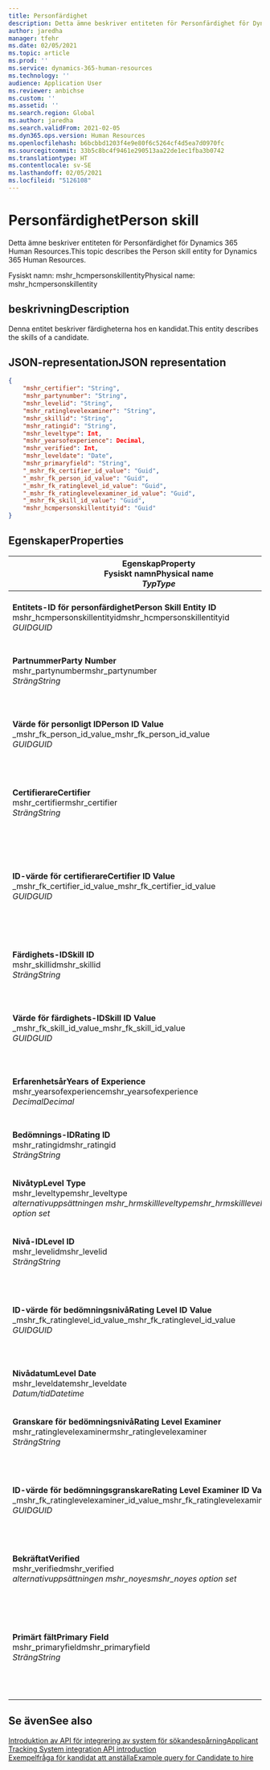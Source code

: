 ```yaml
---
title: Personfärdighet
description: Detta ämne beskriver entiteten för Personfärdighet för Dynamics 365 Human Resources.
author: jaredha
manager: tfehr
ms.date: 02/05/2021
ms.topic: article
ms.prod: ''
ms.service: dynamics-365-human-resources
ms.technology: ''
audience: Application User
ms.reviewer: anbichse
ms.custom: ''
ms.assetid: ''
ms.search.region: Global
ms.author: jaredha
ms.search.validFrom: 2021-02-05
ms.dyn365.ops.version: Human Resources
ms.openlocfilehash: b6bcbbd1203f4e9e80f6c5264cf4d5ea7d0970fc
ms.sourcegitcommit: 33b5c8bc4f9461e290513aa22de1ec1fba3b0742
ms.translationtype: HT
ms.contentlocale: sv-SE
ms.lasthandoff: 02/05/2021
ms.locfileid: "5126108"
---
```

# <a name="person-skill"></a><span data-ttu-id="e2fb5-103">Personfärdighet</span><span class="sxs-lookup"><span data-stu-id="e2fb5-103">Person skill</span></span>

<span data-ttu-id="e2fb5-104">Detta ämne beskriver entiteten för Personfärdighet för Dynamics 365 Human Resources.</span><span class="sxs-lookup"><span data-stu-id="e2fb5-104">This topic describes the Person skill entity for Dynamics 365 Human Resources.</span></span>

<span data-ttu-id="e2fb5-105">Fysiskt namn: mshr_hcmpersonskillentity</span><span class="sxs-lookup"><span data-stu-id="e2fb5-105">Physical name: mshr_hcmpersonskillentity</span></span>

## <a name="description"></a><span data-ttu-id="e2fb5-106">beskrivning</span><span class="sxs-lookup"><span data-stu-id="e2fb5-106">Description</span></span>

<span data-ttu-id="e2fb5-107">Denna entitet beskriver färdigheterna hos en kandidat.</span><span class="sxs-lookup"><span data-stu-id="e2fb5-107">This entity describes the skills of a candidate.</span></span>

## <a name="json-representation"></a><span data-ttu-id="e2fb5-108">JSON-representation</span><span class="sxs-lookup"><span data-stu-id="e2fb5-108">JSON representation</span></span>

```json
{
    "mshr_certifier": "String",
    "mshr_partynumber": "String",
    "mshr_levelid": "String",
    "mshr_ratinglevelexaminer": "String",
    "mshr_skillid": "String",
    "mshr_ratingid": "String",
    "mshr_leveltype": Int,
    "mshr_yearsofexperience": Decimal,
    "mshr_verified": Int,
    "mshr_leveldate": "Date",
    "mshr_primaryfield": "String",
    "_mshr_fk_certifier_id_value": "Guid",
    "_mshr_fk_person_id_value": "Guid",
    "_mshr_fk_ratinglevel_id_value": "Guid",
    "_mshr_fk_ratinglevelexaminer_id_value": "Guid",
    "_mshr_fk_skill_id_value": "Guid",
    "mshr_hcmpersonskillentityid": "Guid"
}
```

## <a name="properties"></a><span data-ttu-id="e2fb5-109">Egenskaper</span><span class="sxs-lookup"><span data-stu-id="e2fb5-109">Properties</span></span>

| <span data-ttu-id="e2fb5-110">Egenskap</span><span class="sxs-lookup"><span data-stu-id="e2fb5-110">Property</span></span><br><span data-ttu-id="e2fb5-111">**Fysiskt namn**</span><span class="sxs-lookup"><span data-stu-id="e2fb5-111">**Physical name**</span></span><br><span data-ttu-id="e2fb5-112">**_Typ_**</span><span class="sxs-lookup"><span data-stu-id="e2fb5-112">**_Type_**</span></span> | <span data-ttu-id="e2fb5-113">Använd</span><span class="sxs-lookup"><span data-stu-id="e2fb5-113">Use</span></span> | <span data-ttu-id="e2fb5-114">beskrivning</span><span class="sxs-lookup"><span data-stu-id="e2fb5-114">Description</span></span> |
| --- | --- | --- |
| <span data-ttu-id="e2fb5-115">**Entitets-ID för personfärdighet**</span><span class="sxs-lookup"><span data-stu-id="e2fb5-115">**Person Skill Entity ID**</span></span><br><span data-ttu-id="e2fb5-116">mshr_hcmpersonskillentityid</span><span class="sxs-lookup"><span data-stu-id="e2fb5-116">mshr_hcmpersonskillentityid</span></span><br><span data-ttu-id="e2fb5-117">*GUID*</span><span class="sxs-lookup"><span data-stu-id="e2fb5-117">*GUID*</span></span> | <span data-ttu-id="e2fb5-118">Skrivskydd</span><span class="sxs-lookup"><span data-stu-id="e2fb5-118">Read-only</span></span><br><span data-ttu-id="e2fb5-119">Obligatoriskt</span><span class="sxs-lookup"><span data-stu-id="e2fb5-119">Required</span></span> | <span data-ttu-id="e2fb5-120">Systemgenererad, unik identifierare för entitetsposten.</span><span class="sxs-lookup"><span data-stu-id="e2fb5-120">System-generated unique identifier for the entity record.</span></span> |
| <span data-ttu-id="e2fb5-121">**Partnummer**</span><span class="sxs-lookup"><span data-stu-id="e2fb5-121">**Party Number**</span></span><br><span data-ttu-id="e2fb5-122">mshr_partynumber</span><span class="sxs-lookup"><span data-stu-id="e2fb5-122">mshr_partynumber</span></span><br><span data-ttu-id="e2fb5-123">*Sträng*</span><span class="sxs-lookup"><span data-stu-id="e2fb5-123">*String*</span></span> | <span data-ttu-id="e2fb5-124">Skrivskydd</span><span class="sxs-lookup"><span data-stu-id="e2fb5-124">Read/write</span></span><br><span data-ttu-id="e2fb5-125">Obligatoriskt</span><span class="sxs-lookup"><span data-stu-id="e2fb5-125">Required</span></span> |   <span data-ttu-id="e2fb5-126">ID för den associerade partens (personens) post.</span><span class="sxs-lookup"><span data-stu-id="e2fb5-126">The ID of the associated party (person) record.</span></span> |
| <span data-ttu-id="e2fb5-127">**Värde för personligt ID**</span><span class="sxs-lookup"><span data-stu-id="e2fb5-127">**Person ID Value**</span></span><br><span data-ttu-id="e2fb5-128">_mshr_fk_person_id_value</span><span class="sxs-lookup"><span data-stu-id="e2fb5-128">_mshr_fk_person_id_value</span></span><br><span data-ttu-id="e2fb5-129">*GUID*</span><span class="sxs-lookup"><span data-stu-id="e2fb5-129">*GUID*</span></span> | <span data-ttu-id="e2fb5-130">Skrivskydd</span><span class="sxs-lookup"><span data-stu-id="e2fb5-130">Read-only</span></span><br><span data-ttu-id="e2fb5-131">Obligatoriskt</span><span class="sxs-lookup"><span data-stu-id="e2fb5-131">Required</span></span><br><span data-ttu-id="e2fb5-132">Sekundärnyckel: mshr_dirpersonentityid för mshr_dirpersonentity</span><span class="sxs-lookup"><span data-stu-id="e2fb5-132">Foreign key: mshr_dirpersonentityid of mshr_dirpersonentity</span></span> | <span data-ttu-id="e2fb5-133">Den systemgenererade, unika identifieraren för entitetsposten för parten (personen).</span><span class="sxs-lookup"><span data-stu-id="e2fb5-133">The system-generated identifier of the party (person) entity record.</span></span> |
| <span data-ttu-id="e2fb5-134">**Certifierare**</span><span class="sxs-lookup"><span data-stu-id="e2fb5-134">**Certifier**</span></span><br><span data-ttu-id="e2fb5-135">mshr_certifier</span><span class="sxs-lookup"><span data-stu-id="e2fb5-135">mshr_certifier</span></span><br><span data-ttu-id="e2fb5-136">*Sträng*</span><span class="sxs-lookup"><span data-stu-id="e2fb5-136">*String*</span></span> | <span data-ttu-id="e2fb5-137">Skrivskydd</span><span class="sxs-lookup"><span data-stu-id="e2fb5-137">Read/write</span></span><br><span data-ttu-id="e2fb5-138">Valfritt</span><span class="sxs-lookup"><span data-stu-id="e2fb5-138">Optional</span></span> | <span data-ttu-id="e2fb5-139">Personalnumret för den medarbetare som certifierade denna färdighet.</span><span class="sxs-lookup"><span data-stu-id="e2fb5-139">The personnel number of the worker who certified this skill.</span></span> |
| <span data-ttu-id="e2fb5-140">**ID-värde för certifierare**</span><span class="sxs-lookup"><span data-stu-id="e2fb5-140">**Certifier ID Value**</span></span><br><span data-ttu-id="e2fb5-141">_mshr_fk_certifier_id_value</span><span class="sxs-lookup"><span data-stu-id="e2fb5-141">_mshr_fk_certifier_id_value</span></span><br><span data-ttu-id="e2fb5-142">*GUID*</span><span class="sxs-lookup"><span data-stu-id="e2fb5-142">*GUID*</span></span> | <span data-ttu-id="e2fb5-143">Skrivskydd</span><span class="sxs-lookup"><span data-stu-id="e2fb5-143">Read-only</span></span><br><span data-ttu-id="e2fb5-144">Valfritt</span><span class="sxs-lookup"><span data-stu-id="e2fb5-144">Optional</span></span><br><span data-ttu-id="e2fb5-145">Sekundärnyckel: mshr_hcmworkerentityid för mshr_hcmworkerentity</span><span class="sxs-lookup"><span data-stu-id="e2fb5-145">Foreign key: mshr_hcmworkerentityid of mshr_hcmworkerentity</span></span> | <span data-ttu-id="e2fb5-146">Systemgenererad unik identifierare för arbetarposten för den medarbetare som certifierade färdigheten.</span><span class="sxs-lookup"><span data-stu-id="e2fb5-146">System-generated unique identifier of the worker record for the worker who certified the skill.</span></span> |
| <span data-ttu-id="e2fb5-147">**Färdighets-ID**</span><span class="sxs-lookup"><span data-stu-id="e2fb5-147">**Skill ID**</span></span><br><span data-ttu-id="e2fb5-148">mshr_skillid</span><span class="sxs-lookup"><span data-stu-id="e2fb5-148">mshr_skillid</span></span><br><span data-ttu-id="e2fb5-149">*Sträng*</span><span class="sxs-lookup"><span data-stu-id="e2fb5-149">*String*</span></span> | <span data-ttu-id="e2fb5-150">Skrivskydd</span><span class="sxs-lookup"><span data-stu-id="e2fb5-150">Read/write</span></span><br><span data-ttu-id="e2fb5-151">Obligatoriskt</span><span class="sxs-lookup"><span data-stu-id="e2fb5-151">Required</span></span> | <span data-ttu-id="e2fb5-152">Identifieraren för den färdighet som angetts i Personal.</span><span class="sxs-lookup"><span data-stu-id="e2fb5-152">The identifier of the skill defined in Human Resources.</span></span> |
| <span data-ttu-id="e2fb5-153">**Värde för färdighets-ID**</span><span class="sxs-lookup"><span data-stu-id="e2fb5-153">**Skill ID Value**</span></span><br><span data-ttu-id="e2fb5-154">_mshr_fk_skill_id_value</span><span class="sxs-lookup"><span data-stu-id="e2fb5-154">_mshr_fk_skill_id_value</span></span><br><span data-ttu-id="e2fb5-155">*GUID*</span><span class="sxs-lookup"><span data-stu-id="e2fb5-155">*GUID*</span></span> | <span data-ttu-id="e2fb5-156">Skrivskydd</span><span class="sxs-lookup"><span data-stu-id="e2fb5-156">Read-only</span></span><br><span data-ttu-id="e2fb5-157">Obligatoriskt</span><span class="sxs-lookup"><span data-stu-id="e2fb5-157">Required</span></span><br><span data-ttu-id="e2fb5-158">Sekundärnyckel: mshr_hcmskillentityid tillhörande mshr_hcmskillentity</span><span class="sxs-lookup"><span data-stu-id="e2fb5-158">Foreign key: mshr_hcmskillentityid of mshr_hcmskillentity</span></span> | <span data-ttu-id="e2fb5-159">Den systemgenererade, unika identifieraren för vald färdighet.</span><span class="sxs-lookup"><span data-stu-id="e2fb5-159">The system-generated identifier of the selected skill.</span></span> |
| <span data-ttu-id="e2fb5-160">**Erfarenhetsår**</span><span class="sxs-lookup"><span data-stu-id="e2fb5-160">**Years of Experience**</span></span><br><span data-ttu-id="e2fb5-161">mshr_yearsofexperience</span><span class="sxs-lookup"><span data-stu-id="e2fb5-161">mshr_yearsofexperience</span></span><br><span data-ttu-id="e2fb5-162">*Decimal*</span><span class="sxs-lookup"><span data-stu-id="e2fb5-162">*Decimal*</span></span> | <span data-ttu-id="e2fb5-163">Skrivskydd</span><span class="sxs-lookup"><span data-stu-id="e2fb5-163">Read/write</span></span><br><span data-ttu-id="e2fb5-164">Valfritt</span><span class="sxs-lookup"><span data-stu-id="e2fb5-164">Optional</span></span> | <span data-ttu-id="e2fb5-165">Det antal års erfarenhet som kandidaten har av denna denna färdighet.</span><span class="sxs-lookup"><span data-stu-id="e2fb5-165">The years of experience the candidate has in this skill.</span></span> |
| <span data-ttu-id="e2fb5-166">**Bedömnings-ID**</span><span class="sxs-lookup"><span data-stu-id="e2fb5-166">**Rating ID**</span></span><br><span data-ttu-id="e2fb5-167">mshr_ratingid</span><span class="sxs-lookup"><span data-stu-id="e2fb5-167">mshr_ratingid</span></span><br><span data-ttu-id="e2fb5-168">*Sträng*</span><span class="sxs-lookup"><span data-stu-id="e2fb5-168">*String*</span></span> | <span data-ttu-id="e2fb5-169">Skrivskydd</span><span class="sxs-lookup"><span data-stu-id="e2fb5-169">Read/write</span></span><br><span data-ttu-id="e2fb5-170">Obligatoriskt</span><span class="sxs-lookup"><span data-stu-id="e2fb5-170">Required</span></span> | <span data-ttu-id="e2fb5-171">Bedömningsskaletypen.</span><span class="sxs-lookup"><span data-stu-id="e2fb5-171">The rating scale type.</span></span> <span data-ttu-id="e2fb5-172">För denna entitet är värdet **Kompetenser**.</span><span class="sxs-lookup"><span data-stu-id="e2fb5-172">For this entity, the value is **Skills**.</span></span> |
| <span data-ttu-id="e2fb5-173">**Nivåtyp**</span><span class="sxs-lookup"><span data-stu-id="e2fb5-173">**Level Type**</span></span><br><span data-ttu-id="e2fb5-174">mshr_leveltype</span><span class="sxs-lookup"><span data-stu-id="e2fb5-174">mshr_leveltype</span></span><br><span data-ttu-id="e2fb5-175">*alternativuppsättningen mshr_hrmskillleveltype*</span><span class="sxs-lookup"><span data-stu-id="e2fb5-175">*mshr_hrmskillleveltype option set*</span></span> | <span data-ttu-id="e2fb5-176">Skrivskydd</span><span class="sxs-lookup"><span data-stu-id="e2fb5-176">Read/write</span></span><br><span data-ttu-id="e2fb5-177">Obligatoriskt</span><span class="sxs-lookup"><span data-stu-id="e2fb5-177">Required</span></span> | <span data-ttu-id="e2fb5-178">En typkategorisering för den nivå som tilldelats färdigheten.</span><span class="sxs-lookup"><span data-stu-id="e2fb5-178">A type categorization for the level assigned to the skill.</span></span> |
| <span data-ttu-id="e2fb5-179">**Nivå-ID**</span><span class="sxs-lookup"><span data-stu-id="e2fb5-179">**Level ID**</span></span><br><span data-ttu-id="e2fb5-180">mshr_levelid</span><span class="sxs-lookup"><span data-stu-id="e2fb5-180">mshr_levelid</span></span><br><span data-ttu-id="e2fb5-181">*Sträng*</span><span class="sxs-lookup"><span data-stu-id="e2fb5-181">*String*</span></span> | <span data-ttu-id="e2fb5-182">Skrivskydd</span><span class="sxs-lookup"><span data-stu-id="e2fb5-182">Read/write</span></span><br><span data-ttu-id="e2fb5-183">Obligatoriskt</span><span class="sxs-lookup"><span data-stu-id="e2fb5-183">Required</span></span> | <span data-ttu-id="e2fb5-184">ID:t för bedömningsnivån som kandidaten har för denna färdighet.</span><span class="sxs-lookup"><span data-stu-id="e2fb5-184">The ID of the Rating Level the candidate has for this skill.</span></span> |
| <span data-ttu-id="e2fb5-185">**ID-värde för bedömningsnivå**</span><span class="sxs-lookup"><span data-stu-id="e2fb5-185">**Rating Level ID Value**</span></span><br><span data-ttu-id="e2fb5-186">_mshr_fk_ratinglevel_id_value</span><span class="sxs-lookup"><span data-stu-id="e2fb5-186">_mshr_fk_ratinglevel_id_value</span></span><br><span data-ttu-id="e2fb5-187">*GUID*</span><span class="sxs-lookup"><span data-stu-id="e2fb5-187">*GUID*</span></span> | <span data-ttu-id="e2fb5-188">Skrivskydd</span><span class="sxs-lookup"><span data-stu-id="e2fb5-188">Read-only</span></span><br><span data-ttu-id="e2fb5-189">Obligatoriskt</span><span class="sxs-lookup"><span data-stu-id="e2fb5-189">Required</span></span><br><span data-ttu-id="e2fb5-190">Sekundärnyckel: mshr_hcmratinglevelentityid tillhörande mshr_hcmratinglevelentity</span><span class="sxs-lookup"><span data-stu-id="e2fb5-190">Foreign key: mshr_hcmratinglevelentityid of mshr_hcmratinglevelentity</span></span> | <span data-ttu-id="e2fb5-191">Den systemgenererade, unika identifieraren för bedömningsnivån.</span><span class="sxs-lookup"><span data-stu-id="e2fb5-191">The system-generated identifier of the rating level.</span></span> |
| <span data-ttu-id="e2fb5-192">**Nivådatum**</span><span class="sxs-lookup"><span data-stu-id="e2fb5-192">**Level Date**</span></span><br><span data-ttu-id="e2fb5-193">mshr_leveldate</span><span class="sxs-lookup"><span data-stu-id="e2fb5-193">mshr_leveldate</span></span><br><span data-ttu-id="e2fb5-194">*Datum/tid*</span><span class="sxs-lookup"><span data-stu-id="e2fb5-194">*Datetime*</span></span> | <span data-ttu-id="e2fb5-195">Skrivskydd</span><span class="sxs-lookup"><span data-stu-id="e2fb5-195">Read/write</span></span><br><span data-ttu-id="e2fb5-196">Obligatoriskt</span><span class="sxs-lookup"><span data-stu-id="e2fb5-196">Required</span></span> | <span data-ttu-id="e2fb5-197">Det datum då kandidaten klassades i färdigheten.</span><span class="sxs-lookup"><span data-stu-id="e2fb5-197">The date at which the candidate was rated in the skill.</span></span> |
| <span data-ttu-id="e2fb5-198">**Granskare för bedömningsnivå**</span><span class="sxs-lookup"><span data-stu-id="e2fb5-198">**Rating Level Examiner**</span></span><br><span data-ttu-id="e2fb5-199">mshr_ratinglevelexaminer</span><span class="sxs-lookup"><span data-stu-id="e2fb5-199">mshr_ratinglevelexaminer</span></span><br><span data-ttu-id="e2fb5-200">*Sträng*</span><span class="sxs-lookup"><span data-stu-id="e2fb5-200">*String*</span></span> | <span data-ttu-id="e2fb5-201">Skrivskydd</span><span class="sxs-lookup"><span data-stu-id="e2fb5-201">Read/write</span></span><br><span data-ttu-id="e2fb5-202">Valfritt</span><span class="sxs-lookup"><span data-stu-id="e2fb5-202">Optional</span></span> | <span data-ttu-id="e2fb5-203">Personalnumret för den medarbetare som bedömt kandidaten.</span><span class="sxs-lookup"><span data-stu-id="e2fb5-203">The personnel number of the worker who rated the candidate.</span></span> |
| <span data-ttu-id="e2fb5-204">**ID-värde för bedömningsgranskare**</span><span class="sxs-lookup"><span data-stu-id="e2fb5-204">**Rating Level Examiner ID Value**</span></span><br><span data-ttu-id="e2fb5-205">_mshr_fk_ratinglevelexaminer_id_value</span><span class="sxs-lookup"><span data-stu-id="e2fb5-205">_mshr_fk_ratinglevelexaminer_id_value</span></span><br><span data-ttu-id="e2fb5-206">*GUID*</span><span class="sxs-lookup"><span data-stu-id="e2fb5-206">*GUID*</span></span> | <span data-ttu-id="e2fb5-207">Skrivskydd</span><span class="sxs-lookup"><span data-stu-id="e2fb5-207">Read-only</span></span><br><span data-ttu-id="e2fb5-208">Valfritt</span><span class="sxs-lookup"><span data-stu-id="e2fb5-208">Optional</span></span><br><span data-ttu-id="e2fb5-209">Sekundärnyckel: mshr_hcmworkerentityid för mshr_hcmworkerentity</span><span class="sxs-lookup"><span data-stu-id="e2fb5-209">Foreign key: mshr_hcmworkerentityid of mshr_hcmworkerentity</span></span> | <span data-ttu-id="e2fb5-210">Den systemgenererade identifieraren för den medarbetare som undersökte kandidatens färdighetsnivå.</span><span class="sxs-lookup"><span data-stu-id="e2fb5-210">The system-generated identifier of the worker who examined the candidate’s skill level.</span></span> |
| <span data-ttu-id="e2fb5-211">**Bekräftat**</span><span class="sxs-lookup"><span data-stu-id="e2fb5-211">**Verified**</span></span><br><span data-ttu-id="e2fb5-212">mshr_verified</span><span class="sxs-lookup"><span data-stu-id="e2fb5-212">mshr_verified</span></span><br><span data-ttu-id="e2fb5-213">*alternativuppsättningen mshr_noyes*</span><span class="sxs-lookup"><span data-stu-id="e2fb5-213">*mshr_noyes option set*</span></span> | <span data-ttu-id="e2fb5-214">Skrivskydd</span><span class="sxs-lookup"><span data-stu-id="e2fb5-214">Read/write</span></span><br><span data-ttu-id="e2fb5-215">Obligatoriskt</span><span class="sxs-lookup"><span data-stu-id="e2fb5-215">Required</span></span> | <span data-ttu-id="e2fb5-216">Indikerar huruvida den bedömda färdigheten har verifierats.</span><span class="sxs-lookup"><span data-stu-id="e2fb5-216">Indicates whether the assessed skill level has been verified.</span></span> |
| <span data-ttu-id="e2fb5-217">**Primärt fält**</span><span class="sxs-lookup"><span data-stu-id="e2fb5-217">**Primary Field**</span></span><br><span data-ttu-id="e2fb5-218">mshr_primaryfield</span><span class="sxs-lookup"><span data-stu-id="e2fb5-218">mshr_primaryfield</span></span><br><span data-ttu-id="e2fb5-219">*Sträng*</span><span class="sxs-lookup"><span data-stu-id="e2fb5-219">*String*</span></span> | <span data-ttu-id="e2fb5-220">Skrivskydd</span><span class="sxs-lookup"><span data-stu-id="e2fb5-220">Read-only</span></span><br><span data-ttu-id="e2fb5-221">Obligatoriskt</span><span class="sxs-lookup"><span data-stu-id="e2fb5-221">Required</span></span> | <span data-ttu-id="e2fb5-222">Fält som används som identifierare för entitetsposten.</span><span class="sxs-lookup"><span data-stu-id="e2fb5-222">Field to be used as an identifier of the entity record.</span></span> <span data-ttu-id="e2fb5-223">Kombination av partnummer, nivåtyp, färdighets-ID och nivådatum.</span><span class="sxs-lookup"><span data-stu-id="e2fb5-223">Combination of party number, level type, skill ID, and level date.</span></span> |

## <a name="see-also"></a><span data-ttu-id="e2fb5-224">Se även</span><span class="sxs-lookup"><span data-stu-id="e2fb5-224">See also</span></span>

[<span data-ttu-id="e2fb5-225">Introduktion av API för integrering av system för sökandespårning</span><span class="sxs-lookup"><span data-stu-id="e2fb5-225">Applicant Tracking System integration API introduction</span></span>](hr-admin-integration-ats-api-introduction.md)<br>
[<span data-ttu-id="e2fb5-226">Exempelfråga för kandidat att anställa</span><span class="sxs-lookup"><span data-stu-id="e2fb5-226">Example query for Candidate to hire</span></span>](hr-admin-integration-ats-api-candidate-to-hire-example-query.md)

